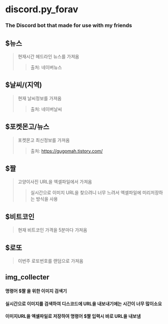 # discord.py_forav

### The Discord bot that made for use with my friends

## $뉴스

> 현재시간 헤드라인 뉴스를 가져옴
>
> > 출처: 네이버뉴스

## $날씨/(지역)

> 현재 날씨정보를 가져옴
>
> > 출처: 네이버날씨

## $포켓몬고/뉴스

> 포켓몬고 최신정보를 가져옴
>
> > 출처: https://gugomah.tistory.com/

## $짤

> 고양이사진 URL을 엑셀파일에서 가져옴
>
> > 실시간으로 이미지 URL을 찾으려니 너무 느려서 엑셀파일에 미리저장하는 방식을 사용

## $비트코인

> 현재 비트코인 가격을 5분마다 가져옴

## $로또

> 이번주 로또번호를 랜덤으로 가져옴

## img_collecter

#### 명령어 $짤 을 위한 이미지 검색기

#### 실시간으로 이미지를 검색하여 디스코드에 URL을 내보내기에는 시간이 너무 많이소요

#### 이미지URL을 엑셀파일로 저장하여 명령어 $짤 입력시 바로 URL을 내보냄
